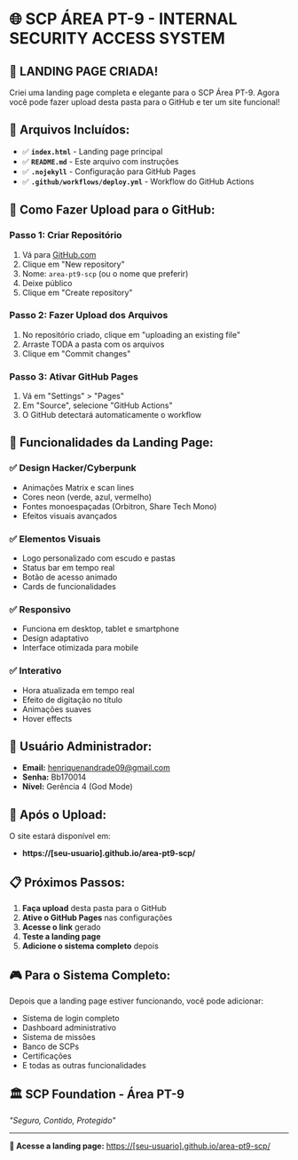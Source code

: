 # 🌐 SCP ÁREA PT-9 - INTERNAL SECURITY ACCESS SYSTEM

## 🚀 LANDING PAGE CRIADA!

Criei uma landing page completa e elegante para o SCP Área PT-9. Agora você pode fazer upload desta pasta para o GitHub e ter um site funcional!

## 📁 Arquivos Incluídos:

- ✅ **`index.html`** - Landing page principal
- ✅ **`README.md`** - Este arquivo com instruções
- ✅ **`.nojekyll`** - Configuração para GitHub Pages
- ✅ **`.github/workflows/deploy.yml`** - Workflow do GitHub Actions

## 🔧 Como Fazer Upload para o GitHub:

### Passo 1: Criar Repositório
1. Vá para [GitHub.com](https://github.com)
2. Clique em "New repository"
3. Nome: `area-pt9-scp` (ou o nome que preferir)
4. Deixe público
5. Clique em "Create repository"

### Passo 2: Fazer Upload dos Arquivos
1. No repositório criado, clique em "uploading an existing file"
2. Arraste TODA a pasta com os arquivos
3. Clique em "Commit changes"

### Passo 3: Ativar GitHub Pages
1. Vá em "Settings" > "Pages"
2. Em "Source", selecione "GitHub Actions"
3. O GitHub detectará automaticamente o workflow

## 🎯 Funcionalidades da Landing Page:

### ✅ Design Hacker/Cyberpunk
- Animações Matrix e scan lines
- Cores neon (verde, azul, vermelho)
- Fontes monoespaçadas (Orbitron, Share Tech Mono)
- Efeitos visuais avançados

### ✅ Elementos Visuais
- Logo personalizado com escudo e pastas
- Status bar em tempo real
- Botão de acesso animado
- Cards de funcionalidades

### ✅ Responsivo
- Funciona em desktop, tablet e smartphone
- Design adaptativo
- Interface otimizada para mobile

### ✅ Interativo
- Hora atualizada em tempo real
- Efeito de digitação no título
- Animações suaves
- Hover effects

## 👑 Usuário Administrador:

- **Email:** henriquenandrade09@gmail.com
- **Senha:** Bb170014
- **Nível:** Gerência 4 (God Mode)

## 🔗 Após o Upload:

O site estará disponível em:
- **https://[seu-usuario].github.io/area-pt9-scp/**

## 📋 Próximos Passos:

1. **Faça upload** desta pasta para o GitHub
2. **Ative o GitHub Pages** nas configurações
3. **Acesse o link** gerado
4. **Teste a landing page**
5. **Adicione o sistema completo** depois

## 🎮 Para o Sistema Completo:

Depois que a landing page estiver funcionando, você pode adicionar:
- Sistema de login completo
- Dashboard administrativo
- Sistema de missões
- Banco de SCPs
- Certificações
- E todas as outras funcionalidades

## 🏛️ SCP Foundation - Área PT-9

*"Seguro, Contido, Protegido"*

---

**🔗 Acesse a landing page:** [https://[seu-usuario].github.io/area-pt9-scp/](https://[seu-usuario].github.io/area-pt9-scp/) 